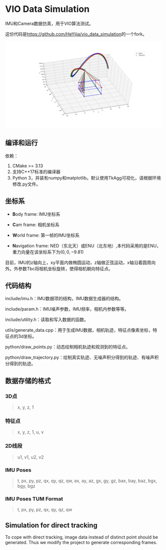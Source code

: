 # VIO Data Simulation

IMU和Camera数据仿真，用于VIO算法测试。

这份代码是<https://github.com/HeYijia/vio_data_simulation>的一个fork。

![demo pic](data/demo.png)

## 编译和运行

依赖：

1. CMake >= 3.13
2. 支持C++17标准的编译器
3. Python 3，并装有numpy和matplotlib。默认使用TkAgg可视化，请根据环境修改.py文件。

## 坐标系

- **B**ody frame: IMU坐标系

- **C**am frame: 相机坐标系

- **W**orld frame: 第一帧的IMU坐标系

- **N**avigation frame: NED（东北天）或ENU（北东地）,本代码采用的是ENU，重力向量在该坐标系下为$(0,0,-9.81)$

目前，IMU的z轴向上，xy平面内做椭圆运动，z轴做正弦运动，x轴沿着圆周向外。外参数Tbc将相机坐标旋转，使得相机朝向特征点。

## 代码结构

include/imu.h：IMU数据项的结构，IMU数据生成器的结构。

include/param.h：IMU噪声参数，IMU频率，相机内参数等等。

include/utility.h：读取和写入数据的函数。

utils/generate_data.cpp：用于生成IMU数据，相机轨迹，特征点像素坐标，特征点的3d坐标。

python/draw_points.py：动态绘制相机轨迹和观测到的特征点。

python/draw_trajectory.py：绘制真实轨迹、无噪声积分得到的轨迹、有噪声积分得到的轨迹。

## 数据存储的格式

### 3D点

> x, y, z, 1

### 特征点

> x, y, z, 1, u, v

### 2D线段

> u1, v1, u2, v2

### IMU Poses

> t, px, py, pz, qx, qy, qz, qw, ax, ay, az, gx, gy, gz, bax, bay, baz, bgx, bgy, bgz

### IMU Poses TUM Format

> t, px, py, pz, qx, qy, qz, qw

## Simulation for direct tracking

To cope with direct tracking, image data instead of distinct point should be generated. Thus we modify the project to generate corresponding frames.
